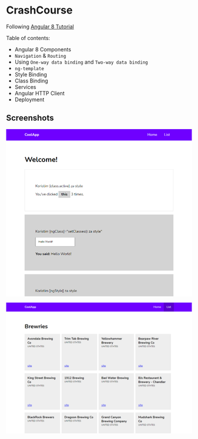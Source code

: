 # CrashCourse

Following [Angular 8 Tutorial](https://coursetro.com/posts/code/174/Angular-8-Tutorial-&-Crash-Course)

Table of contents:

 - Angular 8 Components
 - `Navigation` & `Routing`
 - Using `One-way data binding` and `Two-way data binding`
 - `ng-template`
 - Style Binding
 - Class Binding
 - Services
 - Angular HTTP Client
 - Deployment

## Screenshots
![image1](./images/crash-course1.png)

![image2](./images/crash-course2.png)